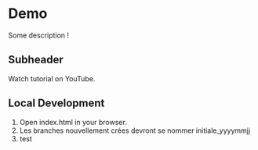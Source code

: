 # Demo 

Some description !

## Subheader

Watch tutorial on YouTube.

## Local Development

1. Open index.html in your browser.
2. Les branches nouvellement crées devront se nommer initiale_yyyymmjj 
3. test
